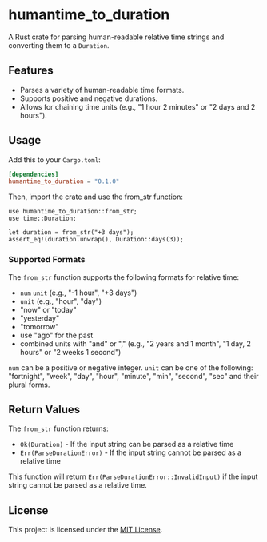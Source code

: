 # humantime_to_duration

A Rust crate for parsing human-readable relative time strings and converting them to a `Duration`.

## Features

- Parses a variety of human-readable time formats.
- Supports positive and negative durations.
- Allows for chaining time units (e.g., "1 hour 2 minutes" or "2 days and 2 hours").

## Usage

Add this to your `Cargo.toml`:

```toml
[dependencies]
humantime_to_duration = "0.1.0"
```

Then, import the crate and use the from_str function:
```
use humantime_to_duration::from_str;
use time::Duration;

let duration = from_str("+3 days");
assert_eq!(duration.unwrap(), Duration::days(3));
```

### Supported Formats

The `from_str` function supports the following formats for relative time:

- `num` `unit` (e.g., "-1 hour", "+3 days")
- `unit` (e.g., "hour", "day")
- "now" or "today"
- "yesterday"
- "tomorrow"
- use "ago" for the past
- combined units with "and" or "," (e.g., "2 years and 1 month", "1 day, 2 hours" or "2 weeks 1 second")

`num` can be a positive or negative integer.
`unit` can be one of the following: "fortnight", "week", "day", "hour", "minute", "min", "second", "sec" and their plural forms.

## Return Values

The `from_str` function returns:

- `Ok(Duration)` - If the input string can be parsed as a relative time
- `Err(ParseDurationError)` - If the input string cannot be parsed as a relative time

This function will return `Err(ParseDurationError::InvalidInput)` if the input string
cannot be parsed as a relative time.


## License

This project is licensed under the [MIT License](LICENSE).

